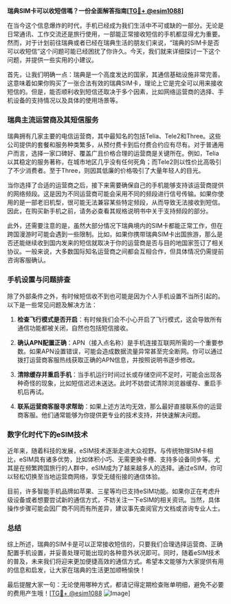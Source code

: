 **瑞典SIM卡可以收短信嗎？一份全面解答指南[[TG💪+ @esim1088](https://t.me/s/esim1088)]**

在当今这个信息爆炸的时代，手机已经成为我们生活中不可或缺的一部分。无论是日常通讯、工作交流还是旅行使用，一部能正常接收短信的手机都显得尤为重要。然而，对于计划前往瑞典或者已经在瑞典生活的朋友们来说，“瑞典的SIM卡是否可以收短信”这个问题可能已经困扰了你许久。今天，我们就来详细探讨一下这个问题，并提供一些实用的小建议。

首先，让我们明确一点：瑞典是一个高度发达的国家，其通信基础设施非常完善。这意味着如果你购买了一张合法有效的瑞典SIM卡，理论上它是完全可以用来接收短信的。但是，能否顺利收到短信还取决于多个因素，比如网络运营商的选择、手机设备的支持情况以及具体的使用场景等。

### 瑞典主流运营商及其短信服务

瑞典拥有几家主要的电信运营商，其中最知名的包括Telia、Tele2和Three。这些公司提供的套餐和服务种类繁多，从预付费卡到后付费合约应有尽有。对于普通用户而言，选择一家口碑好、覆盖广且价格合理的运营商是关键所在。例如，Telia以其稳定的服务著称，在城市地区几乎没有任何死角；而Tele2则以性价比高吸引了不少消费者。至于Three，则因其低廉的价格吸引了大量年轻人的目光。

当你选择了合适的运营商之后，接下来需要确保自己的手机能够支持该运营商提供的网络频段。这是因为不同运营商可能会采用不同的频段进行信号传输。如果你使用的是一部老旧机型，很可能无法兼容某些特定频段，从而导致无法接收到短信。因此，在购买新手机之前，请务必查看其规格说明书中关于支持频段的部分。

此外，还需要注意的是，虽然大部分情况下瑞典境内的SIM卡都能正常工作，但在跨国漫游时可能会遇到一些限制。比如，如果你携带瑞典SIM卡出国旅游，那么是否还能继续收到国内发来的短信就取决于你的运营商是否与目的地国家签订了相关协议。一般来说，大多数国际知名运营商之间都会互相合作，但具体情况仍需提前咨询客服确认。

### 手机设置与问题排查

除了外部条件之外，有时候短信收不到也可能是因为个人手机设置不当所引起的。以下是一些常见问题及解决方法：

1. **检查飞行模式是否开启**：有时候我们会不小心开启了飞行模式，这会导致所有通信功能都被关闭，自然也包括短信接收。
   
2. **确认APN配置正确**：APN（接入点名称）是手机连接互联网所需的一个重要参数。如果APN设置错误，可能会造成数据流量异常甚至完全断网。你可以通过拨打运营商客服热线获取正确的APN信息，并按照说明书逐步修改。

3. **清除缓存并重启手机**：当手机运行时间过长或存储空间不足时，可能会出现各种奇怪的现象，比如短信迟迟未送达。此时不妨尝试清除浏览器缓存、重启手机后再试。

4. **联系运营商客服寻求帮助**：如果上述方法均无效，那么最好直接联系你的运营商客服。他们通常能够为你提供更专业的技术支持，并快速解决问题。

### 数字化时代下的eSIM技术

近年来，随着科技的发展，eSIM技术逐渐走进大众视野。与传统物理SIM卡相比，eSIM具有诸多优势，比如体积小巧、无需更换卡槽、支持多设备同步等。尤其是在频繁跨国旅行的人群中，eSIM成为了越来越多人的选择。通过eSIM，你可以轻松切换至当地运营商网络，享受无缝衔接的通信体验。

目前，许多智能手机品牌如苹果、三星等均已支持eSIM功能。如果你正在考虑升级设备或者想要尝试新的通信方式，不妨关注一下eSIM的相关资讯。当然，具体操作步骤可能会因厂商不同而有所差异，建议事先查阅官方文档或咨询专业人士。

### 总结

综上所述，瑞典的SIM卡是可以正常接收短信的，只要我们合理选择运营商、正确配置手机设置，并妥善处理可能出现的各种意外状况即可。同时，随着eSIM技术的普及，未来我们将迎来更加便捷高效的通信方式。希望本文能够为大家提供有用的信息和启发，让大家在瑞典的生活更加顺畅愉快！

最后提醒大家一句：无论使用哪种方式，都请记得定期检查账单明细，避免不必要的费用产生哦！[[TG💪+ @esim1088](https://t.me/s/esim1088) ![Image](https://i.postimg.cc/4NQfJmqS/Snipaste-2025-05-13-00-14-12.png)]